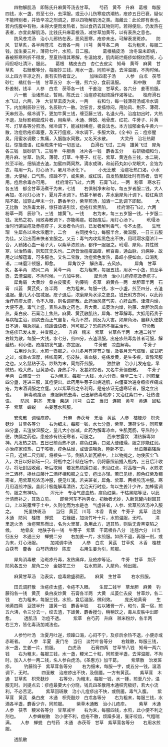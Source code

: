 <!-- { "loadSidebar": true } -->
　　四物解肌汤　即陈氏升麻黄芩汤去甘草。　　芍药　黄芩　升麻　葛根　每服四钱，水一盏，煎至七分，去滓服。或云小儿伤寒疫疠潮热，疮疹五日已衰，疑似不能辨别者，并皆辛凉之剂调之，即以四物解肌汤之类。海藏云：此论即有表也。若内伤腹中有物，未得大便而发热者，当以食药去其物则可。若得便后，仍发热在表者，亦宜此解肌汤，比钱氏升麻葛根汤，减甘草加黄芩，以有表热之意也。
　　防风苍朮汤　治小儿邪热在表，恶风恶寒，疮疹未出，可解表发斑疹。　　防风　甘草炙，各半两苍朮　石膏各一两　川芎　黄芩各二两　　右为粗末，每服二钱，加生姜三片，薄荷七叶，水煎，日二服。
　　葛根橘皮汤　治冬温未即病，春被积寒所折不得发，至夏热得其寒解，冬温始发，肌肉斑烂瘾疹如锦纹而咳，心闷但呕吐清汁，服此。　　葛根　橘皮去白　杏仁去皮尖　知母　黄芩　麻黄　甘草炙　　右銼散等分，每服抄三钱，用水一盏，同煎半盏，去滓温服，不拘时候。以上四方辛凉之剂，表有实热者宜之。
　　加味四君子汤
　　人参　白朮　茯苓　砂仁　橘红各一钱　甘草五分　水一锺，煎六分，食前温服。
　　和中散
　　厚朴姜制，钱半　人参　白朮　茯苓各一钱　干姜泡　甘草炙，各六分　姜枣煎服。
　　六一散　治诸热证，暂用。陈氏云：治痘疹初起烦躁作渴等证。　　桂府滑石水飞过，六两，净　大甘草去皮为末，一两　　右和匀，每一钱薄荷汤或冷水调下。内加制辰砂三钱，名辰砂六一散。治狂言，发搐惊闷，用防风、荆芥、薄荷、天麻煎汤，候冷调下。更加牛黄三钱，缠豆藤三钱，名退火丹。治痘初出时，大热不退，及标影稠密成片者，用紫草、木通、蝉蜕、地骨皮、红花、牛蒡子、片黄芩、灯草各等分煎汤，候冷调下，能减标稀痘，极良法也。本方加郁金名牛黄六一散，治痘后疮疖毒壅，及天行瘟疫，冷水调下，多服大效。《全书》云：痘疹腥臭，用蜜水调敷；焦痛，入胭脂水同敷。又名天水散。
　　大灵丹　治壮热颠狂，惊搐谵语，红紫斑焦干陷一切恶证。　　白滑石飞过，三两　雄黄飞过　犀角各三钱　辰砂研飞，三钱半　牛胆黄　冰片各一钱　麝香五分　　右研极细和匀，用升麻、甘草、防风、薄荷、灯草、牛蒡子、红花、紫草、黄连各三钱，水二碗，煎至半碗，细绢滤去渣，加蜜四两同熬，滴水成珠，和前药丸如小龙眼大，金箔为衣，每用一丸，灯心汤下。暑月冷水化下。
　　小无比散　治痘壮热口渴，小水濇，大便秘，口气热，烦躁不宁，或焦紫，或红斑，自发热至起壮时有热者，皆可用。痘后余毒亦可用。　　桂府滑石飞过，六两　石膏飞过，一两　粉草　寒水石各五钱　郁金甘草汤煮干为末，七钱　　右俱制净末和匀，每五岁者服二钱，大人再加，冬月灯心汤下，夏月井水调下。热甚不解者，井水磨犀角汁调下。若红紫顶陷不起，加穿山甲末一分，麝香半分，紫草煎汤，加酒一二匙调下即起。
　　大无比散　治热毒太甚，惊狂谵语引饮，痘疮红紫黑陷。　　桂府滑石飞过，六两　粉草一两　辰砂飞，三钱　雄黄飞，一钱　　右为末，每三五岁服一钱，十岁服二钱。发热之初，用败毒散调下，亦能稀痘。若报痘后，用灯心汤下。
　　玳瑁汤　治时行豌豆疮及赤疮疹子，末发者令内消，已发者解利毒气，令不太盛。　　生玳瑁　生犀各以冷水浓磨汁，二合　　右同搅令匀，每服半合，微温服，一日三五服为佳。又治出而未快者宜服之。又云：毒气内攻紫黑色出不快，用玳瑁水磨浓汁一合，入豮猪心血一皂子大，以紫草浓煎汤，都作一服服之。玳瑁、犀角，其性微寒，以治热毒，则知其无失也。二药皆治瘟疫蛊瘴，解百毒，通血脉，消痈肿，故用之以解蕴毒，可多服也。又名二宝散，治痘紫色发热，鼻衄小便如血，口渴乱语，二味磨汁顿服，即愈。
　　犀角饮子　解热毒，去风疹。
　　犀角　甘草炙，各半两　防风二两　黄芩一两　　右为粗末，每服五钱，用水一小盏，煎至半盏，去渣温服，不拘时候。一方加牛蒡。
　　犀角汤　治小儿痘疹疮及赤疮子。
　　犀角屑　大黄炒　桑白皮蜜炙　钓藤钩　炙草　麻黄各一两　龙胆草半两　石膏　瓜蒌　黄芪炙，各半两　　右为粗末，每服一钱，水一小盏，煎至四分，去渣温服。量儿大小加减服。疮子退后，浓磨犀角水涂之更良。钱氏附方亦同，以此药治疗疮疹太盛，令不入眼，则名调肝散。此药治风盛气实，心肝血热，津液内燥，大便不通，毒气上盛，表热未散之药也。且大黄、瓜蒌治内燥，钓藤、龙胆治风血热，桑白皮、石膏治上焦热，麻黄、黄芪散肌热，犀角、甘草解毒。大抵用药贵于与病相主治，则病去而正气自复，苟为不然，则反为大害。如犀角汤，自非大便数日不通，喘急闷乱，烦躁谵语者，岂可服之？恐病药不相主治也。
　　夺命散　治疮疹已发未发，并宜服之。　　升麻　糯米　紫草　甘草各半两　木通二钱半　　右銼为散，每服一大钱，水七分，煎四分，去渣温服。出疮疹热毒势甚者可服，解蕴热，利小便。疮痘初发气盛，亦宜服。
　　牛蒡散　凉血解毒。
　　牛蒡子
　　右用炒为末，水煎一盏服之。小儿冬月有非节之暖，及春月天气煊暖，或甘肥之过，或重衣温厚，帏帐周密，伤皮肤，害血脉，疮疡发黄，是生多疾，宜豫常服之也。又名鼠粘子汤，炒熟为末，同荆芥煎服。
　　独胜散　治小儿发疮痘，早微热，晚大热，目黄胁动，身热手冷，发甚如惊者。又名牛蒡僵蚕散。　　牛蒡子半两　白僵蚕一分
　　右为粗末，每服一大钱，水六分盏，紫草二七寸，同煎至四分盏，连进三服，其痘便出。此药用牛蒡子出痈透肌，白僵蚕治遍身瘾疹疼痛成疮，为末酒调服之立瘥。又以紫草煎之令利窍，是疮疹证无虚寒证者，服之立出也。
　　解毒疏痘汤　豫服解热去毒，已出解热毒斑疹；又治红紫口干，壮热谵语。　　防风　荆芥　羌活　柴胡　川芎　白芷　当归　连翘　黄芩　黄连　鼠粘子　紫草　蝉蜕　　右姜葱水煎服。

　　安斑散　调理疮疹。
　　升麻　赤茯苓　羌活　黄芪　人参　桔梗炒　枳壳麸炒　甘草各等分　　右为细末，每服一钱，水七分盏，紫草、薄荷少许，同煎至四分盏，去渣放温服之，量儿大小加减。此药为解毒凉血，生肌宽肠，导热利小便，快膈之药也。患疮疹有热无寒者，可服之。
　　西来甘露饮　清热解毒如神。凡发热之初，五日已前而热不退，痘色红紫，口渴大便结燥，服之即能红润。亦治疹家烦热，口干咳嗽，疹色枯燥，或谵语喘急，睡卧不安。　　丝瓜藤霜降后三日，近根二尺剪断，将根头一节，倒插入新瓦瓶中，上以物掩之，勿使灰尘飞入，次日以好新坛一只，将瓶中之汁倾在坛中，仍将藤照前插入瓶内，三日后汁收尽，将坛封固收藏，听后取用　若发热烦躁口渴，未见红点，将茜根一两，水煎浓汁二酒杯，搀丝瓜藤汁二酒杯相和服之立安，痘出亦轻。若已见标，颜色红紫及稠密者，用紫草煎浓汤冲服，便见红润。若夹斑者，犀角、紫草、茜根煎汤冲服。寒月用酒煎冲服。盖此汁极能解毒清热，尤治天行时疫，每以生姜汁少许，加蜂蜜调匀，服之有神功。
　　浑元汁　专治气虚血热，痘色红紫，干枯黑陷等证，以此汁清而补之，其效立见。　　即紫河车不拘男女，初胎者尤妙，入新瓦罐内封固其口，上以碗覆埋于土中，久则化而为水是也　气虚甚者，人参、紫草煎浓汤冲入服之。
　　托里快斑汤
　　当归　黄芪　川芎　木香　青皮　牛蒡子　紫草　连翘　木通　防风　桂枝　蝉蜕　　右銼细，加淡竹叶十片，水煎温服，无时。
　　清里退火汤　治痘带热而出，名为火里苗，急用此方，退其热，则后无青黑变陷之候。　　地骨皮　地肤子各一钱　牛蒡子　紫草　干葛根各八分　连翘六分　川当归五分　木通三分　蝉蜕二分　　右加姜一片，水煎服。如热不退，再服一剂，或为末，灯心汤服。
　　加减调中汤
　　人参　白朮　黄芪　甘草炙　木香　桂枝　白茯苓　藿香　白芍药酒炒　陈皮　　右用生姜为引，煎服。

　　犀角消毒散　治斑疹丹毒，发热痛痒，及疮疹等证。　　牛蒡　甘草　荆芥　防风各五分　犀角二分　金银花三分　　右水煎熟，入犀角，倾出服。

　　麻黄甘草汤　治表实，痘毒焮盛稠密。　　麻黄　生甘草
　　右水煎服。

　　田氏调肝散　治疮疹太盛，令疮不入眼。　　生犀二钱半　草龙胆　麻黄　钓藤钩各一钱　黄芪　桑白皮炒黄　石膏各半两　大黄　瓜蒌仁去皮　甘草炒，各二钱　　右为粗末，每服三钱，水煎，食后温服，微利效。
　　庞氏地黄膏
　　生地黄四两　豆豉半升　雄黄一钱　麝香半钱　　右以猪膏一斤，和匀，露一宿，煎五六沸，令三分去一，绞去渣，下雄黄、麝香搅匀，稍稍饮之，毒从皮肤中出即愈。
　　透肌汤　治痘不透。
　　紫草　白芍药　升麻　秫米粉炒，各半两　　右三方，皆化毒汤加减法也。

　　人参竹叶汤　治夏月吐逆，烦躁口渴，心闷不宁，及疹后余热不退，小便赤或赤斑者。　　人参　半夏　麦门冬　当归　淡竹叶各等分　　右銼散，每服三钱，水一盏，生姜一片，煎服。
　　白虎汤
　　石膏四两　甘草节八钱　知母一两六钱　　右为粗末，每服三钱，水一盏，粳米二十粒，同煎至半盏，去滓温服，不拘时。加入人参一两二钱，名人参白虎汤。《圣惠方》加干葛。
　　紫草散　治发斑疹。
　　钓藤钩子　紫草茸各等分
　　右为细末，每服一字，或五分一钱，温酒调下，无时。
　　四圣散　治疮疹出不快，及倒靥。一方有黄芪。　　紫草茸　木通　甘草炙　枳壳麸炒
　　右等分，为粗末，每服一钱，水一锺，煎至八分，温服无时。刘提点云：疹痘最要大小分晓，钱氏四圣散用木通枳壳极好，若大小流利，不必苦泥。
　　紫草回斑散　治小儿痘疹出不快，或倒靥，毒气入腹。　　紫草茸　黄芪　桑白皮　木通　枳壳麸炒　白朮各等分　　右为粗末，每服三钱，水酒各半盏，麝香少许，同煎服。
　　紫草木通散　治小儿疮疹。
　　紫草　木通　人参　茯苓　粳米各等分　甘草减半　　右为末，每服四钱，水煎，此小便不利之剂也。
　　人参蝉蜕散　治小便不利，痘疮不散，烦躁多渴，戛牙咬齿，气粗喘满。　　人参　蝉蜕　白芍药　木通　赤茯苓　甘草　紫草茸各等分　　右用水煎服。

　　透肌散
